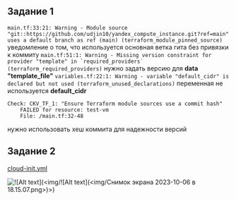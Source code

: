 ## Задание 1
```main.tf:33:21: Warning - Module source "git::https://github.com/udjin10/yandex_compute_instance.git?ref=main" uses a default branch as ref (main) (terraform_module_pinned_source)```
уведомление о том, что используется основная ветка гита без привязки к коммиту
```main.tf:51:1: Warning - Missing version constraint for provider "template" in `required_providers` (terraform_required_providers)```
нужно задать версию для **data "template_file"**
```variables.tf:22:1: Warning - variable "default_cidr" is declared but not used (terraform_unused_declarations)```
переменная не используется **default_cidr**
```
Check: CKV_TF_1: "Ensure Terraform module sources use a commit hash"
	FAILED for resource: test-vm
	File: /main.tf:32-48
```
нужно использовать хеш коммита для надежности версий
## Задание 2



[cloud-init.yml](cloud-init.yml) 

![!\[Alt text\](<img/!\[Alt text\](<img/Снимок экрана 2023-10-06 в 18.15.07.png>)>)](<img/Снимок экрана 2023-10-06 в 18.15.07.png>)
